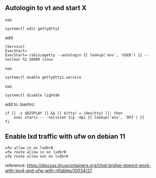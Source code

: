 ## Autologin to vt and start X

run

    systemctl edit getty@tty1

add

    [Service]
    ExecStart=
    ExecStart=-/sbin/agetty --autologin {{ lookup('env', 'USER') }} --noclear %I 38400 linux

run

    systemctl enable getty@tty1.service

run

    systemctl disable lightdm

add to .bashrc:

    if [[ -z $DISPLAY ]] && [[ $(tty) = /dev/tty1 ]]; then
        exec startx -- -nolisten tcp -dpi {{ lookup('env', 'DPI') }}
    fi

## Enable lxd traffic with ufw on debian 11

    ufw allow in on lxdbr0
    ufw route allow in on lxdbr0
    ufw route allow out on lxdbr0

reference: https://discuss.linuxcontainers.org/t/lxd-bridge-doesnt-work-with-ipv4-and-ufw-with-nftables/10034/27
